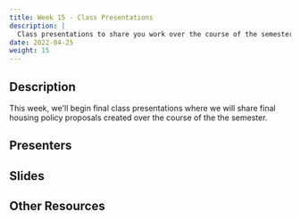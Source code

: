 ```yaml
---
title: Week 15 - Class Presentations
description: |
  Class presentations to share you work over the course of the semester.
date: 2022-04-25
weight: 15
---
```

## Description

This week, we'll begin final class presentations where we will share final housing policy proposals created over the course of the the semester.

## Presenters
## Slides
## Other Resources